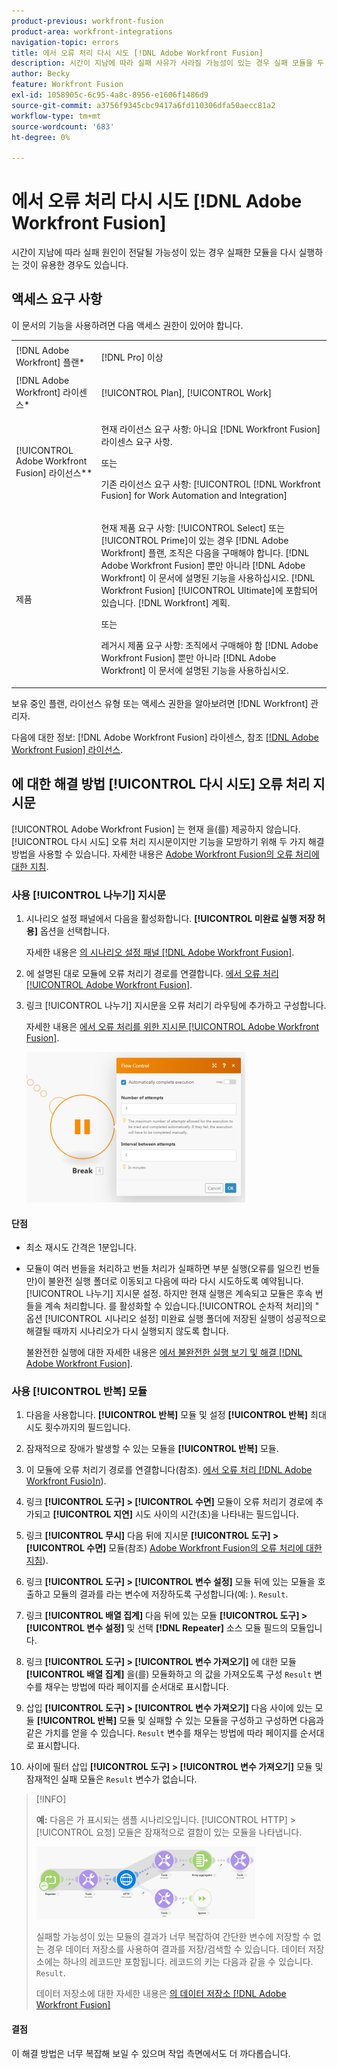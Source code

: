 ```yaml
---
product-previous: workfront-fusion
product-area: workfront-integrations
navigation-topic: errors
title: 에서 오류 처리 다시 시도 [!DNL Adobe Workfront Fusion]
description: 시간이 지남에 따라 실패 사유가 사라질 가능성이 있는 경우 실패 모듈을 두 번 다시 실행하는 것이 유용한 경우도 있습니다.
author: Becky
feature: Workfront Fusion
exl-id: 1058905c-6c95-4a8c-8956-e1606f1486d9
source-git-commit: a3756f9345cbc9417a6fd110306dfa50aecc81a2
workflow-type: tm+mt
source-wordcount: '683'
ht-degree: 0%

---
```


# 에서 오류 처리 다시 시도 [!DNL Adobe Workfront Fusion]

시간이 지남에 따라 실패 원인이 전달될 가능성이 있는 경우 실패한 모듈을 다시 실행하는 것이 유용한 경우도 있습니다.

## 액세스 요구 사항

이 문서의 기능을 사용하려면 다음 액세스 권한이 있어야 합니다.

<table style="table-layout:auto">
 <col> 
 <col> 
 <tbody> 
  <tr> 
   <td role="rowheader">[!DNL Adobe Workfront] 플랜*</td> 
   <td> <p>[!DNL Pro] 이상</p> </td> 
  </tr> 
  <tr data-mc-conditions=""> 
   <td role="rowheader">[!DNL Adobe Workfront] 라이센스*</td> 
   <td> <p>[!UICONTROL Plan], [!UICONTROL Work]</p> </td> 
  </tr> 
  <tr> 
   <td role="rowheader">[!UICONTROL Adobe Workfront Fusion] 라이선스**</td> 
   <td>
   <p>현재 라이선스 요구 사항: 아니요 [!DNL Workfront Fusion] 라이센스 요구 사항.</p>
   <p>또는</p>
   <p>기존 라이선스 요구 사항: [!UICONTROL [!DNL Workfront Fusion] for Work Automation and Integration] </p>
   </td> 
  </tr> 
  <tr> 
   <td role="rowheader">제품</td> 
   <td>
   <p>현재 제품 요구 사항: [!UICONTROL Select] 또는 [!UICONTROL Prime]이 있는 경우 [!DNL Adobe Workfront] 플랜, 조직은 다음을 구매해야 합니다. [!DNL Adobe Workfront Fusion] 뿐만 아니라 [!DNL Adobe Workfront] 이 문서에 설명된 기능을 사용하십시오. [!DNL Workfront Fusion] [!UICONTROL Ultimate]에 포함되어 있습니다. [!DNL Workfront] 계획.</p>
   <p>또는</p>
   <p>레거시 제품 요구 사항: 조직에서 구매해야 함 [!DNL Adobe Workfront Fusion] 뿐만 아니라 [!DNL Adobe Workfront] 이 문서에 설명된 기능을 사용하십시오.</p>
   </td> 
  </tr> 
 </tbody> 
</table>

보유 중인 플랜, 라이선스 유형 또는 액세스 권한을 알아보려면 [!DNL Workfront] 관리자.

다음에 대한 정보: [!DNL Adobe Workfront Fusion] 라이센스, 참조 [[!DNL Adobe Workfront Fusion] 라이선스](../../workfront-fusion/get-started/license-automation-vs-integration.md).

## 에 대한 해결 방법 [!UICONTROL 다시 시도] 오류 처리 지시문

[!UICONTROL Adobe Workfront Fusion] 는 현재 을(를) 제공하지 않습니다. [!UICONTROL 다시 시도] 오류 처리 지시문이지만 기능을 모방하기 위해 두 가지 해결 방법을 사용할 수 있습니다. 자세한 내용은 [Adobe Workfront Fusion의 오류 처리에 대한 지침](../../workfront-fusion/errors/directives-for-error-handling.md).

### 사용 [!UICONTROL 나누기] 지시문

1. 시나리오 설정 패널에서 다음을 활성화합니다. **[!UICONTROL 미완료 실행 저장 허용]** 옵션을 선택합니다.

   자세한 내용은 [의 시나리오 설정 패널 [!DNL Adobe Workfront Fusion]](../../workfront-fusion/scenarios/scenario-settings-panel.md).

1. 에 설명된 대로 모듈에 오류 처리기 경로를 연결합니다. [에서 오류 처리 [!UICONTROL Adobe Workfront Fusion]](../../workfront-fusion/errors/error-handling.md).
1. 링크 [!UICONTROL 나누기] 지시문을 오류 처리기 라우팅에 추가하고 구성합니다.

   자세한 내용은 [에서 오류 처리를 위한 지시문 [!UICONTROL Adobe Workfront Fusion]](../../workfront-fusion/errors/directives-for-error-handling.md).

   ![](assets/break-directive-350x241.png)

#### 단점

* 최소 재시도 간격은 1분입니다.
* 모듈이 여러 번들을 처리하고 번들 처리가 실패하면 부분 실행(오류를 일으킨 번들만)이 불완전 실행 폴더로 이동되고 다음에 따라 다시 시도하도록 예약됩니다. [!UICONTROL 나누기] 지시문 설정. 하지만 현재 실행은 계속되고 모듈은 후속 번들을 계속 처리합니다. 를 활성화할 수 있습니다.[!UICONTROL 순차적 처리]의 &quot; 옵션 [!UICONTROL 시나리오 설정] 미완료 실행 폴더에 저장된 실행이 성공적으로 해결될 때까지 시나리오가 다시 실행되지 않도록 합니다.

  불완전한 실행에 대한 자세한 내용은 [에서 불완전한 실행 보기 및 해결 [!DNL Adobe Workfront Fusion]](../../workfront-fusion/scenarios/view-and-resolve-incomplete-executions.md).

### 사용 [!UICONTROL 반복] 모듈

1. 다음을 사용합니다. **[!UICONTROL 반복]** 모듈 및 설정 **[!UICONTROL 반복]** 최대 시도 횟수까지의 필드입니다.
1. 잠재적으로 장애가 발생할 수 있는 모듈을 **[!UICONTROL 반복]** 모듈.
1. 이 모듈에 오류 처리기 경로를 연결합니다(참조). [에서 오류 처리 [!DNL Adobe Workfront Fusio]n](../../workfront-fusion/errors/error-handling.md)).
1. 링크 **[!UICONTROL 도구] > [!UICONTROL 수면]** 모듈이 오류 처리기 경로에 추가되고 **[!UICONTROL 지연]** 시도 사이의 시간(초)을 나타내는 필드입니다.

1. 링크 **[!UICONTROL 무시]** 다음 뒤에 지시문 **[!UICONTROL 도구] > [!UICONTROL 수면]** 모듈(참조) [Adobe Workfront Fusion의 오류 처리에 대한 지침](../../workfront-fusion/errors/directives-for-error-handling.md)).

1. 링크 **[!UICONTROL 도구] > [!UICONTROL 변수 설정]** 모듈 뒤에 있는 모듈을 호출하고 모듈의 결과를 라는 변수에 저장하도록 구성합니다(예: ). `Result`.

1. 링크 **[!UICONTROL 배열 집계]** 다음 뒤에 있는 모듈 **[!UICONTROL 도구] > [!UICONTROL 변수 설정]** 및 선택 **[!DNL Repeater]** 소스 모듈 필드의 모듈입니다.

1. 링크 **[!UICONTROL 도구] > [!UICONTROL 변수 가져오기]** 에 대한 모듈 **[!UICONTROL 배열 집계]** 을(를) 모듈화하고 의 값을 가져오도록 구성 `Result` 변수를 채우는 방법에 따라 페이지를 순서대로 표시합니다.

1. 삽입 **[!UICONTROL 도구] > [!UICONTROL 변수 가져오기]** 다음 사이에 있는 모듈 **[!UICONTROL 반복]** 모듈 및 실패할 수 있는 모듈을 구성하고 구성하면 다음과 같은 가치를 얻을 수 있습니다. `Result` 변수를 채우는 방법에 따라 페이지를 순서대로 표시합니다.

1. 사이에 필터 삽입 **[!UICONTROL 도구] > [!UICONTROL 변수 가져오기]** 모듈 및 잠재적인 실패 모듈은 `Result` 변수가 없습니다.

>[!INFO]
>
>**예:** 다음은 가 표시되는 샘플 시나리오입니다. [!UICONTROL HTTP] >[!UICONTROL 요청] 모듈은 잠재적으로 결함이 있는 모듈을 나타냅니다.
>
>![](assets/http-make-request-350x116.png)
>
>실패할 가능성이 있는 모듈의 결과가 너무 복잡하여 간단한 변수에 저장할 수 없는 경우 데이터 저장소를 사용하여 결과를 저장/검색할 수 있습니다. 데이터 저장소에는 하나의 레코드만 포함됩니다. 레코드의 키는 다음과 같을 수 있습니다. `Result`.
>
>데이터 저장소에 대한 자세한 내용은 [의 데이터 저장소 [!DNL Adobe Workfront Fusion]](../../workfront-fusion/modules/data-stores.md)

#### 결점

이 해결 방법은 너무 복잡해 보일 수 있으며 작업 측면에서도 더 까다롭습니다.
